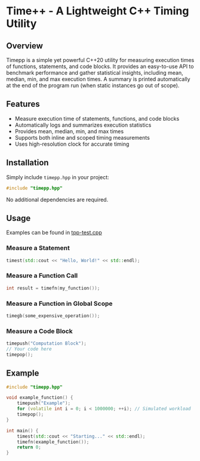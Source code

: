 # Time++ - A Lightweight C++ Timing Utility

## Overview
Timepp is a simple yet powerful C++20 utility for measuring execution times of functions, statements, and code blocks. It provides an easy-to-use API to benchmark performance and gather statistical insights, including mean, median, min, and max execution times. A summary is printed automatically at the end of the program run (when static instances go out of scope). 

## Features
- Measure execution time of statements, functions, and code blocks
- Automatically logs and summarizes execution statistics
- Provides mean, median, min, and max times
- Supports both inline and scoped timing measurements
- Uses high-resolution clock for accurate timing

## Installation
Simply include `timepp.hpp` in your project:
```cpp
#include "timepp.hpp"
```
No additional dependencies are required.

## Usage
Examples can be found in [tpp-test.cpp](tpp-test.cpp)

### Measure a Statement
```cpp
timest(std::cout << "Hello, World!" << std::endl);
```

### Measure a Function Call
```cpp
int result = timefn(my_function());
```

### Measure a Function in Global Scope
```cpp
timegb(some_expensive_operation());
```

### Measure a Code Block
```cpp
timepush("Computation Block");
// Your code here
timepop();
```

## Example
```cpp
#include "timepp.hpp"

void example_function() {
    timepush("Example");
    for (volatile int i = 0; i < 1000000; ++i); // Simulated workload
    timepop();
}

int main() {
    timest(std::cout << "Starting..." << std::endl);
    timefn(example_function());
    return 0;
}
```

